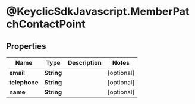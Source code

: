 # @KeyclicSdkJavascript.MemberPatchContactPoint

## Properties
Name | Type | Description | Notes
------------ | ------------- | ------------- | -------------
**email** | **String** |  | [optional] 
**telephone** | **String** |  | [optional] 
**name** | **String** |  | [optional] 


